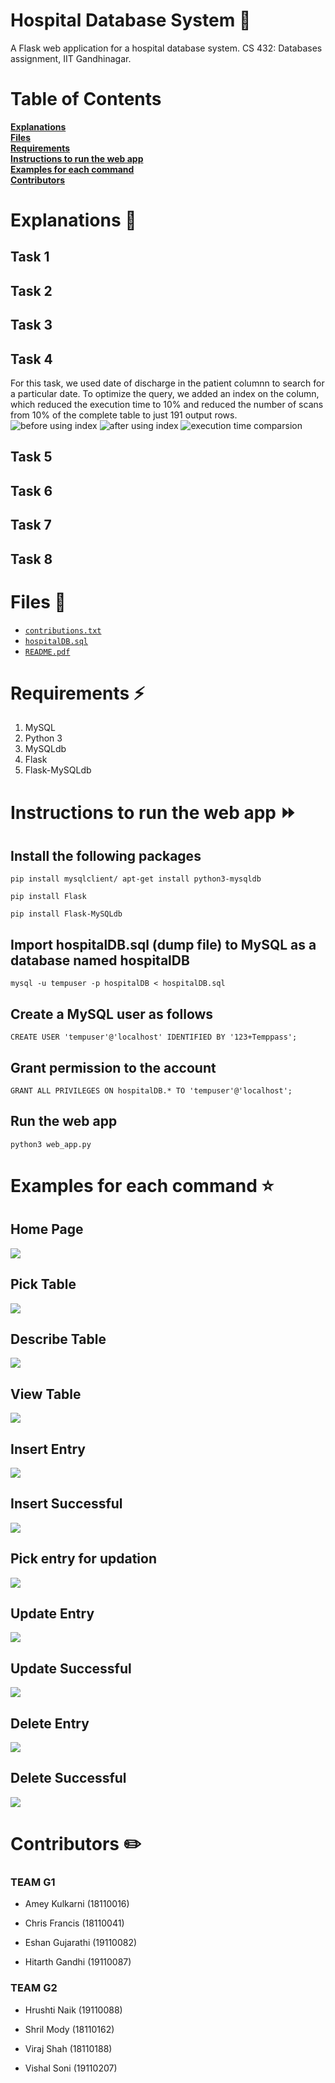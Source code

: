 # Hospital Database System 🏥
A Flask web application for a hospital database system. 
CS 432: Databases assignment, IIT Gandhinagar.

# Table of Contents

**[Explanations](#explanations-)**<br>
**[Files](#files-)**<br>
**[Requirements](#requirements-)**<br>
**[Instructions to run the web app](#instructions-to-run-the-web-app-)**<br>
**[Examples for each command](#examples-for-each-command-)**<br>
**[Contributors](#contributors-%EF%B8%8F)**<br>   

# Explanations 📰

## Task 1

## Task 2

## Task 3

## Task 4
For this task, we used date of discharge in the patient columnn to search for a particular date.
To optimize the query, we added an index on the column, which reduced the execution time to 10% and 
reduced the number of scans from 10% of the complete table to just 191 output rows. 
![before using index](.\images\q4\before_idx.jpg)
![after using index](.\images\q4\after_idx.jpg)
![execution time comparsion](.\images\q4\exec_time.jpeg)
![]()



## Task 5

## Task 6

## Task 7

## Task 8


# Files 📁

* [`contributions.txt`](https://github.com/frank-chris/HospitalDatabaseSystemV2/blob/main/contributions.txt)    
* [`hospitalDB.sql`](https://github.com/frank-chris/HospitalDatabaseSystemV2/blob/main/hospitalDB.sql)   
* [`README.pdf`](https://github.com/frank-chris/HospitalDatabaseSystemV2/blob/main/README.pdf)   
  
# Requirements ⚡
1) MySQL
2) Python 3
3) MySQLdb
4) Flask
5) Flask-MySQLdb

# Instructions to run the web app ⏩

## Install the following packages
```
pip install mysqlclient/ apt-get install python3-mysqldb
```
```
pip install Flask
```
```
pip install Flask-MySQLdb
```

## Import hospitalDB.sql (dump file) to MySQL as a database named hospitalDB

```
mysql -u tempuser -p hospitalDB < hospitalDB.sql
```

## Create a MySQL user as follows

```
CREATE USER 'tempuser'@'localhost' IDENTIFIED BY '123+Temppass';
```

## Grant permission to the account

```
GRANT ALL PRIVILEGES ON hospitalDB.* TO 'tempuser'@'localhost';
```

## Run the web app

```
python3 web_app.py
```

# Examples for each command ⭐

## Home Page
![](images/homepage.png)

## Pick Table
![](images/list_of_tables.png)

## Describe Table
![](images/describe_table.png)

## View Table
![](images/view_table.png)

## Insert Entry
![](images/insert_table.png)

## Insert Successful
![](images/insert_successful.png)

## Pick entry for updation
![](images/update_table.png)

## Update Entry
![](images/update_entry.png)

## Update Successful
![](images/update_successful.png)

## Delete Entry
![](images/delete.png)

## Delete Successful
![](images/delete_successful.png)

# Contributors ✏️

### TEAM G1

* Amey Kulkarni (18110016)

* Chris Francis (18110041)

* Eshan Gujarathi (19110082)

* Hitarth Gandhi (19110087)

### TEAM G2

* Hrushti Naik (19110088)

* Shril Mody (18110162)

* Viraj Shah (18110188)

* Vishal Soni (19110207)
